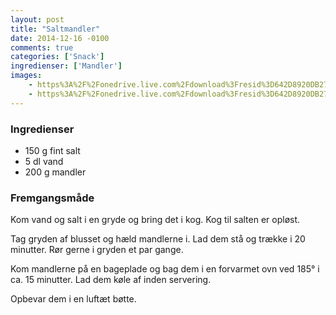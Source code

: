 ```yaml
---
layout: post
title: "Saltmandler"
date: 2014-12-16 -0100
comments: true
categories: ['Snack']
ingredienser: ['Mandler']
images:
    - https%3A%2F%2Fonedrive.live.com%2Fdownload%3Fresid%3D642D8920DB2784EE!167220
    - https%3A%2F%2Fonedrive.live.com%2Fdownload%3Fresid%3D642D8920DB2784EE!167221
---
```

### Ingredienser
-   150 g fint salt
-   5 dl vand
-   200 g mandler

### Fremgangsmåde
Kom vand og salt i en gryde og bring det i kog. Kog til salten er opløst.

Tag gryden af blusset og hæld mandlerne i. Lad dem stå og trække i 20 minutter. Rør gerne i gryden et par gange.

Kom mandlerne på en bageplade og bag dem i en forvarmet ovn ved 185&deg; i ca. 15 minutter. Lad dem køle af inden servering.

Opbevar dem i en luftæt bøtte.
